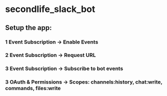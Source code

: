 # secondlife_slack_bot
## Setup the app:
### 1 Event Subscription -> Enable Events 
### 2 Event Subscription -> Request URL
### 3 Event Subscription -> Subscribe to bot events
### 3 OAuth & Permissions -> Scopes: channels:history, chat:write, commands, files:write